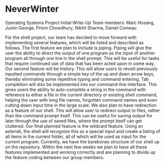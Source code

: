 NeverWinter
===========

Operating Systems Project Initial Write-Up
Team members: Marc Hosang, Justin George, Priom Chowdhury, Nikhil Sharma, Daniel Comeau

For the shell project, our team has decided to move forward with implementing several features, which will be listed and described as follows. The first feature we plan to include is piping. Piping will give the user the ability to direct the output of one program as the input of another program all through one line in the shell prompt. This will be useful for tasks that require continued use of data that has been acted upon in some way. 
Our second feature will be history. This will allow users to revisit previously inputted commands through a simple key of the up and down arrow keys, thereby eliminating some repetitive typing and command entering.
Tab completion will also be implemented into our command-line interface. This gives users the ability to auto-complete a string in the command with reference to either a file in the current directory or existing shell command, helping the user with long file names, forgotten command names and even cutting down input time in the large scale.
We also plan to have redirection as a feature of our shell. This will allow user to redirect output to files, rather than the command prompt itself. This can be useful for saving output for later through the use of saved files, where the prompt itself can get cluttered.
Our final planned feature is the wildcard feature. Using an asterisk, the shell will recognize this as a special input and create a listing of all items in the current folder, all of which will be used as input for the current program.
Currently, we have the barebones structure of our shell up on the repository. Within the next few weeks we plan to have all these features implemented and working correctly and are planning to divide up the feature coding between our group members. 

